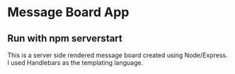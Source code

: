 # Message Board App
## Run with npm serverstart
This is a server side rendered message board created using Node/Express. 
I used Handlebars as the templating language.


